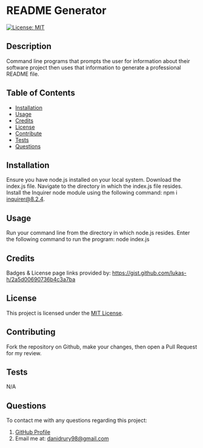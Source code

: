 # README Generator
[![License: MIT](https://img.shields.io/badge/License-MIT-yellow.svg)](https://opensource.org/licenses/MIT)

## Description
Command line programs that prompts the user for information about their software project then uses that information to generate a professional README file.

## Table of Contents
- [Installation](#installation)
- [Usage](#usage)
- [Credits](#credits)
- [License](#license)
- [Contribute](#contributing)
- [Tests](#tests)
- [Questions](#questions)

## Installation
Ensure you have node.js installed on your local system. Download the index.js file. Navigate to the directory in which the index.js file resides. Install the Inquirer node module using the following command: npm i inquirer@8.2.4.

## Usage
Run your command line from the directory in which node.js resides. Enter the following command to run the program: node index.js

## Credits
Badges & License page links provided by: https://gist.github.com/lukas-h/2a5d00690736b4c3a7ba

## License
This project is licensed under the [MIT License](https://opensource.org/licenses/MIT).

## Contributing
Fork the repository on Github, make your changes, then open a Pull Request for my review.

## Tests
N/A

## Questions
To contact me with any questions regarding this project:
1. [GitHub Profile](https://github.com/DaniDrury)
2. Email me at: <danidrury98@gmail.com>